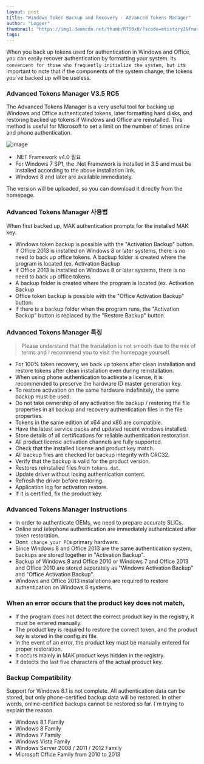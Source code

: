 ```yaml
---
layout: post
title: "Windows Token Backup and Recovery - Advanced Tokens Manager"
author: "Logger"
thumbnail: "https://img1.daumcdn.net/thumb/R750x0/?scode=mtistory2&fname=https%3A%2F%2Ft1.daumcdn.net%2Fcfile%2Ftistory%2F235BC4495557463233"
tags: 
---
```



When you back up tokens used for authentication in Windows and Office, you can easily recover authentication by formatting your system. It`s convenient for those who frequently initialize the system, but it`s important to note that if the components of the system change, the tokens you`ve backed up will be useless.

### Advanced Tokens Manager V3.5 RC5

The Advanced Tokens Manager is a very useful tool for backing up Windows and Office authenticated tokens, later formatting hard disks, and restoring backed up tokens if Windows and Office are reinstalled. This method is useful for Microsoft to set a limit on the number of times online and phone authentication.

![image](https://t1.daumcdn.net/cfile/tistory/235BC4495557463233)

- .NET Framework v4.0 필요
- For Windows 7 SP1, the .Net Framework is installed in 3.5 and must be installed according to the above installation link.
- Windows 8 and later are available immediately.

The version will be uploaded, so you can download it directly from the homepage.

### Advanced Tokens Manager 사용법

When first backed up, MAK authentication prompts for the installed MAK key.

- Windows token backup is possible with the "Activation Backup" button.
If Office 2013 is installed on Windows 8 or later systems, there is no need to back up office tokens.
A backup folder is created where the program is located (ex. Activation Backup
- If Office 2013 is installed on Windows 8 or later systems, there is no need to back up office tokens.
- A backup folder is created where the program is located (ex. Activation Backup
- Office token backup is possible with the "Office Activation Backup" button.
- If there is a backup folder when the program runs, the "Activation Backup" button is replaced by the "Restore Backup" button.

### Advanced Tokens Manager 특징

> Please understand that the translation is not smooth due to the mix of terms and I recommend you to visit the homepage yourself.

- For 100% token recovery, we back up tokens after clean installation and restore tokens after clean installation even during reinstallation.
- When using phone authentication to activate a license, it is recommended to preserve the hardware ID master generation key.
- To restore activation on the same hardware indefinitely, the same backup must be used.
- Do not take ownership of any activation file backup / restoring the file properties in all backup and recovery authentication files in the file properties.
- Tokens in the same edition of x64 and x86 are compatible.
- Have the latest service packs and updated recent windows installed.
- Store details of all certifications for reliable authentication restoration.
- All product license activation channels are fully supported.
- Check that the installed license and product key match.
- All backup files are checked for backup integrity with CRC32.
- Verify that the backup is valid for the product version.
- Restores reinstalled files from `tokens.dat`.
- Update driver without losing authentication content.
- Refresh the driver before restoring.
- Application log for activation restore.
- If it is certified, fix the product key.

### Advanced Tokens Manager Instructions

- In order to authenticate OEMs, we need to prepare accurate SLICs.
- Online and telephone authentication are immediately authenticated after token restoration.
- Don`t change your PC`s primary hardware.
- Since Windows 8 and Office 2013 are the same authentication system, backups are stored together in "Activation Backup".
- Backup of Windows 8 and Office 2010 or Windows 7 and Office 2013 and Office 2010 are stored separately as "Windows Activation Backup" and "Office Activation Backup".
- Windows and Office 2013 installations are required to restore authentication on Windows 8 systems.

### When an error occurs that the product key does not match,

- If the program does not detect the correct product key in the registry, it must be entered manually.
- The product key is required to restore the correct token, and the product key is stored in the config.ini file.
- In the event of an error, the product key must be manually entered for proper restoration.
- It occurs mainly in MAK product keys hidden in the registry.
- It detects the last five characters of the actual product key.

### Backup Compatibility

Support for Windows 8.1 is not complete. All authentication data can be stored, but only phone-certified backup data will be restored. In other words, online-certified backups cannot be restored so far. I`m trying to explain the reason.

- Windows 8.1 Family
- Windows 8 Family
- Windows 7 Family
- Windows Vista Family
- Windows Server 2008 / 2011 / 2012 Family
- Microsoft Office Family from 2010 to 2013